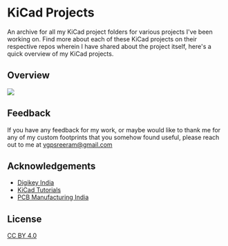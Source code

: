 
# KiCad Projects

An archive for all my KiCad project folders for various projects I've been working on. Find more about each of these KiCad projects on their respective repos wherein I have shared about the project itself, here's a quick overview of my KiCad projects.

## Overview

<img src = "./3DObjects" />


## Feedback

If you have any feedback for my work, or maybe would like to thank me for any of my custom footprints that you somehow found useful, please reach out to me at vgpsreeram@gmail.com

## Acknowledgements

 - [Digikey India](https://www.digikey.in/)
 - [KiCad Tutorials](https://www.youtube.com/playlist?list=PLEBQazB0HUyR24ckSZ5u05TZHV9khgA1O)
 - [PCB Manufacturing India](https://robu.in/product/online-pcb-manufacturing-service/)


## License

[CC BY 4.0](https://creativecommons.org/licenses/by/4.0/)


